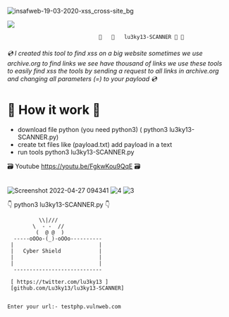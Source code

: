 ![insafweb-19-03-2020-xss_cross-site_bg](https://user-images.githubusercontent.com/60549548/165462787-dcc49017-8876-45de-ac01-9e3a7c79dd1a.jpg)



<a href="/Lu3ky13/"><img src="https://camo.githubusercontent.com/f5054ffcd4245c10d3ec85ef059e07aacf787b560f83ad4aec2236364437d097/68747470733a2f2f696d672e736869656c64732e696f2f62616467652f636f6e747269627574696f6e732d77656c636f6d652d627269676874677265656e2e7376673f7374796c653d666c6174" data-canonical-src="https://img.shields.io/badge/contributions-welcome-brightgreen.svg?style=flat" style="max-width: 100%;"></a> <br>


                                 🐛   🐛   lu3ky13-SCANNER 🐛 🐛 
   
######  <g-emoji class="g-emoji" alias="cd" fallback-src="https://github.githubassets.com/images/icons/emoji/unicode/1f4bf.png">💿</g-emoji> I created this tool to find xss on a big website sometimes we use archive.org  to find links we see have thousand of links we use these tools to easily find xss the tools by sending a request to all links in archive.org and changing all parameters (=) to your payload  <g-emoji class="g-emoji" alias="cd" fallback-src="https://github.githubassets.com/images/icons/emoji/unicode/1f4bf.png">💿</g-emoji>

<h1><g-emoji class="g-emoji" alias="ledger" fallback-src="https://github.githubassets.com/images/icons/emoji/unicode/1f4d2.png">📒</g-emoji> How it work <g-emoji class="g-emoji" alias="ledger" fallback-src="https://github.githubassets.com/images/icons/emoji/unicode/1f4d2.png">📒</g-emoji> </h1>



- download file python (you need python3) ( python3 lu3ky13-SCANNER.py) <br>
- create  txt files like (payload.txt) add payload in a text <br>
- run tools  python3 lu3ky13-SCANNER.py <br>

<g-emoji class="g-emoji" alias="card_file_box" fallback-src="https://github.githubassets.com/images/icons/emoji/unicode/1f5c3.png">🗃️</g-emoji> Youtube https://youtu.be/FgkwKou9QqE <g-emoji class="g-emoji" alias="card_file_box" fallback-src="https://github.githubassets.com/images/icons/emoji/unicode/1f5c3.png">🗃️</g-emoji>

###### 
![Screenshot 2022-04-27 094341](https://user-images.githubusercontent.com/60549548/165479830-c67933d0-c1a3-4b43-a4eb-ef327918b630.png) ![4](https://user-images.githubusercontent.com/60549548/165479854-f42603c3-5e3c-41c8-8e18-5f3d5ea179be.png) ![3](https://user-images.githubusercontent.com/60549548/165479885-87b386fc-52d6-48df-8a77-5cd98d6c527e.png)




<g-emoji class="g-emoji" alias="point_down" fallback-src="https://github.githubassets.com/images/icons/emoji/unicode/1f447.png">👇</g-emoji> python3 lu3ky13-SCANNER.py <g-emoji class="g-emoji" alias="point_down" fallback-src="https://github.githubassets.com/images/icons/emoji/unicode/1f447.png">👇</g-emoji>

```
          \\|///
        \  - -  //
         (  @ @  )
  -----oOOo-(_)-oOOo----------
 |                           |
 |   Cyber Shield            |
 |                           |
 |                           |
  ----------------------------

 [ https://twitter.com/lu3ky13 ]
 [github.com/Lu3ky13/lu3ky13-SCANNER]


Enter your url:- testphp.vulnweb.com
```
